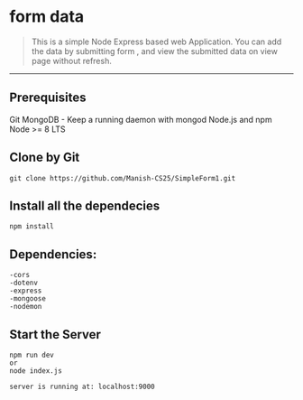 # form data

> This is a simple Node Express based web Application. You can add the data by submitting form , and view the submitted data on view page without refresh.

---

## Prerequisites

Git
MongoDB - Keep a running daemon with mongod
Node.js and npm Node >= 8 LTS

## Clone by Git

```
git clone https://github.com/Manish-CS25/SimpleForm1.git
```

## Install all the dependecies

```
npm install
```

## Dependencies:

    -cors
    -dotenv
    -express
    -mongoose
    -nodemon

## Start the Server

```
npm run dev
or
node index.js

server is running at: localhost:9000
```
